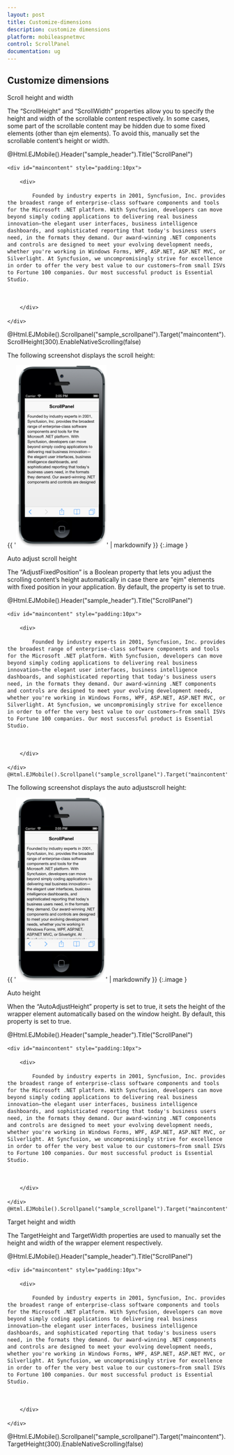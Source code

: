 ```yaml
---
layout: post
title: Customize-dimensions
description: customize dimensions
platform: mobileaspnetmvc
control: ScrollPanel
documentation: ug
---
```


## Customize dimensions

Scroll height and width

The “ScrollHeight” and “ScrollWidth” properties allow you to specify the height and width of the scrollable content respectively. In some cases, some part of the scrollable content may be hidden due to some fixed elements (other than ejm elements). To avoid this, manually set the scrollable content’s height or width. 

@Html.EJMobile().Header("sample_header").Title("ScrollPanel")

    <div id="maincontent" style="padding:10px">

        <div>

            Founded by industry experts in 2001, Syncfusion, Inc. provides the broadest range of enterprise-class software components and tools for the Microsoft .NET platform. With Syncfusion, developers can move beyond simply coding applications to delivering real business innovation—the elegant user interfaces, business intelligence dashboards, and sophisticated reporting that today's business users need, in the formats they demand. Our award-winning .NET components and controls are designed to meet your evolving development needs, whether you're working in Windows Forms, WPF, ASP.NET, ASP.NET MVC, or Silverlight. At Syncfusion, we uncompromisingly strive for excellence in order to offer the very best value to our customers—from small ISVs to Fortune 100 companies. Our most successful product is Essential Studio.



        </div>

    </div> 



@Html.EJMobile().Scrollpanel("sample_scrollpanel").Target("maincontent").ScrollHeight(300).EnableNativeScrolling(false)

The following screenshot displays the scroll height:

{{ '![](Customize-dimensions_images/Customize-dimensions_img1.png)' | markdownify }}
{:.image }


Auto adjust scroll height

The “AdjustFixedPosition” is a Boolean property that lets you adjust the scrolling content’s height automatically in case there are "ejm" elements with fixed position in your application. By default, the property is set to true. 

@Html.EJMobile().Header("sample_header").Title("ScrollPanel")

    <div id="maincontent" style="padding:10px">

        <div>

            Founded by industry experts in 2001, Syncfusion, Inc. provides the broadest range of enterprise-class software components and tools for the Microsoft .NET platform. With Syncfusion, developers can move beyond simply coding applications to delivering real business innovation—the elegant user interfaces, business intelligence dashboards, and sophisticated reporting that today's business users need, in the formats they demand. Our award-winning .NET components and controls are designed to meet your evolving development needs, whether you're working in Windows Forms, WPF, ASP.NET, ASP.NET MVC, or Silverlight. At Syncfusion, we uncompromisingly strive for excellence in order to offer the very best value to our customers—from small ISVs to Fortune 100 companies. Our most successful product is Essential Studio.



        </div>

    </div> @Html.EJMobile().Scrollpanel("sample_scrollpanel").Target("maincontent").EnableNativeScrolling(false).AdjustFixedPosition(true)

The following screenshot displays the auto adjustscroll height:

{{ '![C:/Users/deepal/AppData/Local/Temp/SNAGHTML25abe046.PNG](Customize-dimensions_images/Customize-dimensions_img2.png)' | markdownify }}
{:.image }


Auto height

When the “AutoAdjustHeight” property is set to true, it sets the height of the wrapper element automatically based on the window height. By default, this property is set to true. 

@Html.EJMobile().Header("sample_header").Title("ScrollPanel")

    <div id="maincontent" style="padding:10px">

        <div>

            Founded by industry experts in 2001, Syncfusion, Inc. provides the broadest range of enterprise-class software components and tools for the Microsoft .NET platform. With Syncfusion, developers can move beyond simply coding applications to delivering real business innovation—the elegant user interfaces, business intelligence dashboards, and sophisticated reporting that today's business users need, in the formats they demand. Our award-winning .NET components and controls are designed to meet your evolving development needs, whether you're working in Windows Forms, WPF, ASP.NET, ASP.NET MVC, or Silverlight. At Syncfusion, we uncompromisingly strive for excellence in order to offer the very best value to our customers—from small ISVs to Fortune 100 companies. Our most successful product is Essential Studio.



        </div>

    </div> @Html.EJMobile().Scrollpanel("sample_scrollpanel").Target("maincontent").EnableNativeScrolling(false).AutoAdjustHeight(true)

Target height and width

The TargetHeight and TargetWidth properties are used to manually set the height and width of the wrapper element respectively. 



@Html.EJMobile().Header("sample_header").Title("ScrollPanel")

    <div id="maincontent" style="padding:10px">

        <div>

            Founded by industry experts in 2001, Syncfusion, Inc. provides the broadest range of enterprise-class software components and tools for the Microsoft .NET platform. With Syncfusion, developers can move beyond simply coding applications to delivering real business innovation—the elegant user interfaces, business intelligence dashboards, and sophisticated reporting that today's business users need, in the formats they demand. Our award-winning .NET components and controls are designed to meet your evolving development needs, whether you're working in Windows Forms, WPF, ASP.NET, ASP.NET MVC, or Silverlight. At Syncfusion, we uncompromisingly strive for excellence in order to offer the very best value to our customers—from small ISVs to Fortune 100 companies. Our most successful product is Essential Studio.



        </div>

    </div> 



@Html.EJMobile().Scrollpanel("sample_scrollpanel").Target("maincontent").TargetHeight(300).EnableNativeScrolling(false) 



